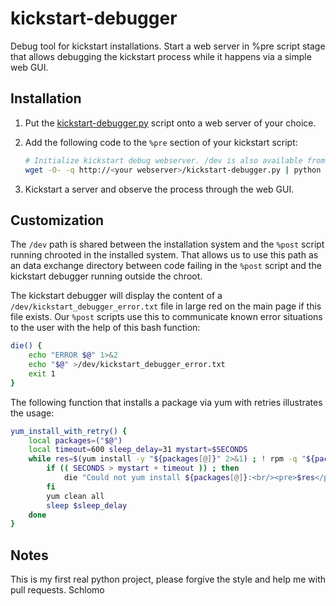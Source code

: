 kickstart-debugger
==================

Debug tool for kickstart installations. Start a web server in %pre script stage that allows debugging the kickstart process while it happens via a simple web GUI.

Installation
------------

1. Put the [kickstart-debugger.py](kickstart-debugger/tree/master/kickstart-debugger.py) script onto a web server of your choice.
1. Add the following code to the `%pre` section of your kickstart script:

    ```bash
    # Initialize kickstart debug webserver. /dev is also available from within the chrooted post script :-)
    wget -O- -q http://<your webserver>/kickstart-debugger.py | python - -p 80 >/tmp/access.log 2>&1 &
    ```
1. Kickstart a server and observe the process through the  web GUI.

Customization
-------------

The `/dev` path is shared between  the installation system and the `%post` script running chrooted in the installed system. That allows us to use this path as an data exchange directory between code failing in the `%post` script and the kickstart debugger running outside the chroot.

The kickstart debugger will display the content of a `/dev/kickstart_debugger_error.txt` file in large red on the main page if this file exists. Our `%post` scripts use this to communicate known error situations to the user with the help of this bash function:

```bash
die() { 
    echo "ERROR $@" 1>&2 
	echo "$@" >/dev/kickstart_debugger_error.txt
	exit 1
}
```

The following function that installs a package via yum with retries illustrates the usage:
```bash
yum_install_with_retry() {
    local packages=("$@")
	local timeout=600 sleep_delay=31 mystart=$SECONDS
	while res=$(yum install -y "${packages[@]}" 2>&1) ; ! rpm -q "${packages[@]}" ; do
		if (( SECONDS > mystart + timeout )) ; then 
			die "Could not yum install ${packages[@]}:<br/><pre>$res</pre>"
		fi			
		yum clean all
		sleep $sleep_delay
	done
}
```

Notes
-----

This is my first real python project, please forgive the style and help me with pull requests.
Schlomo